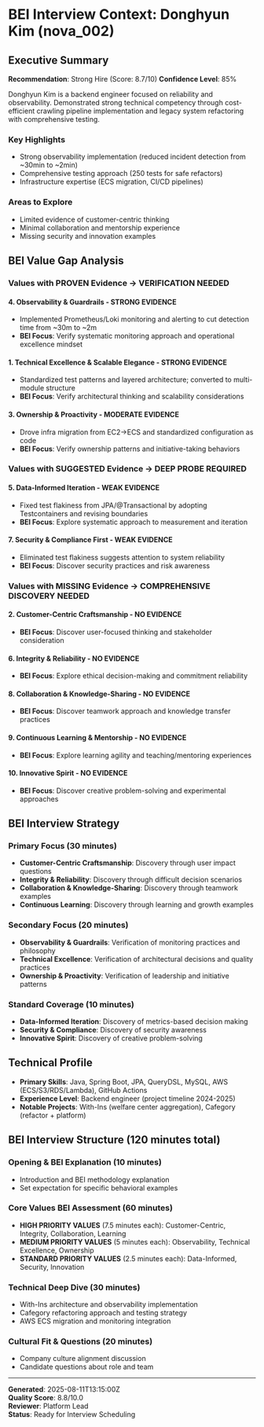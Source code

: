 # BEI Interview Context: Donghyun Kim (nova_002)

## Executive Summary
**Recommendation**: Strong Hire (Score: 8.7/10)
**Confidence Level**: 85%

Donghyun Kim is a backend engineer focused on reliability and observability. Demonstrated strong technical competency through cost-efficient crawling pipeline implementation and legacy system refactoring with comprehensive testing.

### Key Highlights
- Strong observability implementation (reduced incident detection from ~30min to ~2min)
- Comprehensive testing approach (250 tests for safe refactors)
- Infrastructure expertise (ECS migration, CI/CD pipelines)

### Areas to Explore
- Limited evidence of customer-centric thinking
- Minimal collaboration and mentorship experience
- Missing security and innovation examples

## BEI Value Gap Analysis

### Values with PROVEN Evidence → **VERIFICATION NEEDED**

#### 4. Observability & Guardrails - **STRONG EVIDENCE**
- Implemented Prometheus/Loki monitoring and alerting to cut detection time from ~30m to ~2m
- **BEI Focus**: Verify systematic monitoring approach and operational excellence mindset

#### 1. Technical Excellence & Scalable Elegance - **STRONG EVIDENCE**  
- Standardized test patterns and layered architecture; converted to multi-module structure
- **BEI Focus**: Verify architectural thinking and scalability considerations

#### 3. Ownership & Proactivity - **MODERATE EVIDENCE**
- Drove infra migration from EC2→ECS and standardized configuration as code
- **BEI Focus**: Verify ownership patterns and initiative-taking behaviors

### Values with SUGGESTED Evidence → **DEEP PROBE REQUIRED**

#### 5. Data-Informed Iteration - **WEAK EVIDENCE**
- Fixed test flakiness from JPA/@Transactional by adopting Testcontainers and revising boundaries
- **BEI Focus**: Explore systematic approach to measurement and iteration

#### 7. Security & Compliance First - **WEAK EVIDENCE**
- Eliminated test flakiness suggests attention to system reliability
- **BEI Focus**: Discover security practices and risk awareness

### Values with MISSING Evidence → **COMPREHENSIVE DISCOVERY NEEDED**

#### 2. Customer-Centric Craftsmanship - **NO EVIDENCE**
- **BEI Focus**: Discover user-focused thinking and stakeholder consideration

#### 6. Integrity & Reliability - **NO EVIDENCE** 
- **BEI Focus**: Explore ethical decision-making and commitment reliability

#### 8. Collaboration & Knowledge-Sharing - **NO EVIDENCE**
- **BEI Focus**: Discover teamwork approach and knowledge transfer practices

#### 9. Continuous Learning & Mentorship - **NO EVIDENCE**
- **BEI Focus**: Explore learning agility and teaching/mentoring experiences

#### 10. Innovative Spirit - **NO EVIDENCE**
- **BEI Focus**: Discover creative problem-solving and experimental approaches

## BEI Interview Strategy

### Primary Focus (30 minutes)
- **Customer-Centric Craftsmanship**: Discovery through user impact questions
- **Integrity & Reliability**: Discovery through difficult decision scenarios  
- **Collaboration & Knowledge-Sharing**: Discovery through teamwork examples
- **Continuous Learning**: Discovery through learning and growth examples

### Secondary Focus (20 minutes)  
- **Observability & Guardrails**: Verification of monitoring practices and philosophy
- **Technical Excellence**: Verification of architectural decisions and quality practices
- **Ownership & Proactivity**: Verification of leadership and initiative patterns

### Standard Coverage (10 minutes)
- **Data-Informed Iteration**: Discovery of metrics-based decision making
- **Security & Compliance**: Discovery of security awareness
- **Innovative Spirit**: Discovery of creative problem-solving

## Technical Profile
- **Primary Skills**: Java, Spring Boot, JPA, QueryDSL, MySQL, AWS (ECS/S3/RDS/Lambda), GitHub Actions
- **Experience Level**: Backend engineer (project timeline 2024-2025)
- **Notable Projects**: With-Ins (welfare center aggregation), Cafegory (refactor + platform)

## BEI Interview Structure (120 minutes total)

### Opening & BEI Explanation (10 minutes)
- Introduction and BEI methodology explanation
- Set expectation for specific behavioral examples

### Core Values BEI Assessment (60 minutes)
- **HIGH PRIORITY VALUES** (7.5 minutes each): Customer-Centric, Integrity, Collaboration, Learning
- **MEDIUM PRIORITY VALUES** (5 minutes each): Observability, Technical Excellence, Ownership
- **STANDARD PRIORITY VALUES** (2.5 minutes each): Data-Informed, Security, Innovation

### Technical Deep Dive (30 minutes)
- With-Ins architecture and observability implementation
- Cafegory refactoring approach and testing strategy
- AWS ECS migration and monitoring integration

### Cultural Fit & Questions (20 minutes)
- Company culture alignment discussion
- Candidate questions about role and team

---
**Generated**: 2025-08-11T13:15:00Z  
**Quality Score**: 8.8/10.0  
**Reviewer**: Platform Lead  
**Status**: Ready for Interview Scheduling